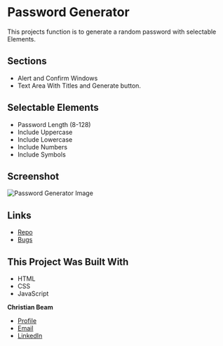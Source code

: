 # Password Generator

This projects function is to generate a random password with selectable Elements.

## Sections
* Alert and Confirm Windows
* Text Area With Titles and Generate button.
## Selectable Elements
* Password Length (8-128)
* Include Uppercase
* Include Lowercase
* Include Numbers
* Include Symbols

## Screenshot

![Password Generator Image](https://user-images.githubusercontent.com/88356270/132930484-1f4a5a21-11cb-4c3a-98d7-5d663e7b3c68.png)

## Links

- [Repo](https://github.com/beamchristian/passwordgenerator "challenge1 repo")
- [Bugs](https://github.com/beamchristian/passwordgenerator/issues "Issues Page")

## This Project Was Built With
- HTML
- CSS
- JavaScript

**Christian Beam**
- [Profile](https://github.com/beamchristian "Christian Beam")
- [Email](mailto:beamchristian@yahoo.com "Email")
- [LinkedIn](https://www.linkedin.com/in/christian-beam-64b5b5a0/ "LinkedIn")
